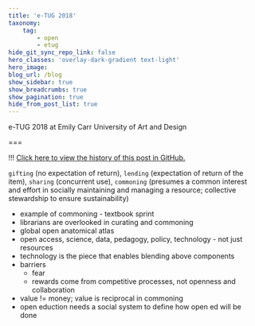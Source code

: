 ```yaml
---
title: 'e-TUG 2018'
taxonomy:
    tag:
        - open
        - etug
hide_git_sync_repo_link: false
hero_classes: 'overlay-dark-gradient text-light'
hero_image:
blog_url: /blog
show_sidebar: true
show_breadcrumbs: true
show_pagination: true
hide_from_post_list: true
---
```



e-TUG 2018 at Emily Carr University of Art and Design

===

!!! [Click here to view the history of this post in GitHub.](https://github.com/cmadland/phd/commits/master/pages/01.blog/etug2018/item.md)

`gifting` (no expectation of return), `lending` (expectation of return of the item), `sharing` (concurrent use), `commoning` (presumes a common interest and effort in socially maintaining and managing a resource; collective stewardship to ensure sustainability)
- example of commoning - textbook sprint
- librarians are overlooked in curating and commoning
- global open anatomical atlas
- open access, science, data, pedagogy, policy, technology - not just resources
- technology is the piece that enables blending above components
- barriers
  - fear
  - rewards come from competitive processes, not openness and collaboration
- value != money; value is reciprocal in commoning
- open eduction needs a social system to define how open ed will be done
